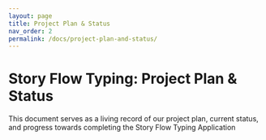 ```yaml
---
layout: page
title: Project Plan & Status
nav_order: 2
permalink: /docs/project-plan-and-status/
---
```


# Story Flow Typing: Project Plan & Status

This document serves as a living record of our project plan, current status, and progress towards completing the Story Flow Typing Application